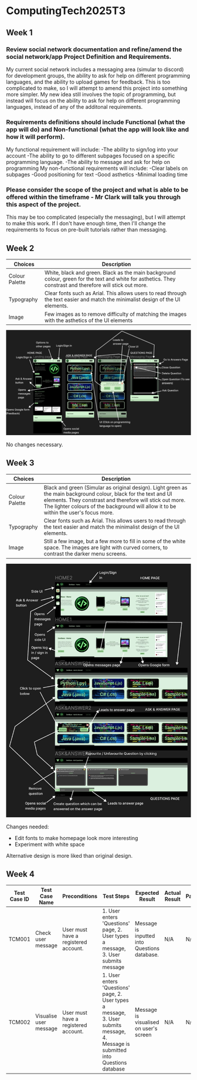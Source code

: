 # ComputingTech2025T3
## Week 1

### Review social network documentation and refine/amend the social network/app Project Definition and Requirements. 
My current social network includes a messaging area (simular to discord) for development groups, the ability to ask for help on different programming languages, and the ability to upload games for feedback.
This is too complicated to make, so I will attempt to amend this project into something more simpler.
My new idea still involves the topic of programming, but instead will focus on the ability to ask for help on different programming languages, instead of any of the additonal requirements.

### Requirements definitions should include Functional (what the app will do) and Non-functional (what the app will look like and how it will perform). 
My functional requirement will include:
-The ability to sign/log into your account
-The ability to go to different subpages focused on a specific programming language.
-The ability to message and ask for help on programming
My non-functional requirements will include:
-Clear labels on subpages
-Good positioning for text
-Good asthetics
-Minimal loading time

### Please consider the scope of the project and what is able to be offered within the  timeframe - Mr Clark will talk you through this aspect of the project.
This may be too complicated (especially the messaging), but I will attempt to make this work. If I don't have enough time, then I'll change the requirements to focus on pre-built tutorials rather than messaging.

## Week 2

| Choices | Description |
| ----------- | ----------- |
| Colour Palette | White, black and green. Black as the main background colour, green for the text and white for asthetics. They constrast and therefore will stick out more. |
| Typography | Clear fonts such as Arial. This allows users to read through the text easier and match the minimalist design of the UI elements. |
| Image | Few images as to remove difficulty of matching the images with the asthetics of the UI elements |

![Figma Webpages](FigmaWebpage1.jpg)

No changes necessary.

## Week 3

| Choices | Description |
| ----------- | ----------- |
| Colour Palette | Black and green (Simular as original design). Light green as the main background colour, black for the text and UI elements. They constrast and therefore will stick out more. The lighter colours of the background will allow it to be within the user's focus more. |
| Typography | Clear fonts such as Arial. This allows users to read through the text easier and match the minimalist design of the UI elements. |
| Image | Still a few image, but a few more to fill in some of the white space. The images are light with curved corners, to contrast the darker menu screens. |

![Figma Webpages](FigmaWebpage2.jpg)

Changes needed:
- Edit fonts to make homepage look more interesting
- Experiment with white space

Alternative design is more liked than original design.

## Week 4
| Test Case ID | Test Case Name | Preconditions | Test Steps | Expected Result | Actual Result | Pass/Fail | Priority |
| ----------- | ----------- | ----------- | ----------- | ----------- | ----------- | ----------- | ----------- |
| TCM001 | Check user message | User must have a registered account. | 1. User enters 'Questions' page, 2. User types a message, 3. User submits message | Message is inputted into Questions database. | N/A | N/A | High |
| TCM002 | Visualise user message | User must have a registered account. | 1. User enters 'Questions' page, 2. User types a message, 3. User submits message, 4. Message is submitted into Questions database | Message is visualised on user's screen | N/A | N/A | High |